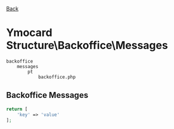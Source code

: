 [Back](/docs?page=ymocard-structure.md)


Ymocard Structure\Backoffice\Messages
==================================

```
backoffice
    messages
        pt
            backoffice.php
```

Backoffice Messages
------------------

```php
return [
    'key' => 'value'
];
```